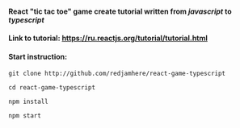 #### React "tic tac toe" game create tutorial written from ***javascript*** to ***typescript*** 
#### Link to tutorial: https://ru.reactjs.org/tutorial/tutorial.html
#### Start instruction:

```
git clone http://github.com/redjamhere/react-game-typescript
```
```
cd react-game-typescript
```
```
npm install
```
```
npm start
```
